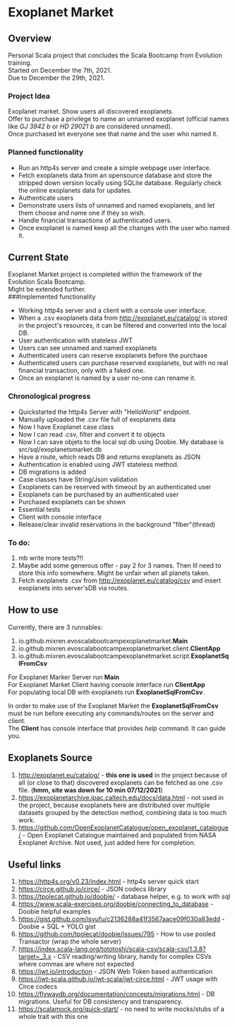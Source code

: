 # Exoplanet Market

## Overview
Personal Scala project that concludes the Scala Bootcamp from Evolution training.  
Started on December the 7th, 2021.  
Due to December the 29th, 2021.

### Project Idea
Exoplanet market. Show users all discovered exoplanets.  
Offer to purchase a privilege to name an unnamed exoplanet (official names like _GJ 3942 b_ or _HD 29021 b_ are considered unnamed).  
Once purchased let everyone see that name and the user who named it.

### Planned functionality
- Run an http4s server and create a simple webpage user interface. 
- Fetch exoplanets data from an opensource database and store the stripped down version locally using SQLite database.
Regularly check the online exoplanets data for updates. 
- Authenticate users
- Demonstrate users lists of unnamed and named exoplanets, and let them choose and name one if they so wish.
- Handle financial transactions of authenticated users.
- Once exoplanet is named keep all the changes with the user who named it.

## Current State
Exoplanet Market project is completed within the framework of the Evolution Scala Bootcamp.  
Might be extended further.  
###Implemented functionality  
- Working http4s server and a client with a console user interface.
- When a .csv exoplanets data from http://exoplanet.eu/catalog/ is stored in the project's resources,
it can be filtered and converted into the local DB.
- User authentication with stateless JWT
- Users can see unnamed and named exoplanets
- Authenticated users can reserve exoplanets before the purchase
- Authenticated users can purchase reserved exoplanets, but with no real financial transaction, only with a faked one.
- Once an exoplanet is named by a user no-one can rename it.

### Chronological progress
- Quickstarted the http4s Server with "HelloWorld" endpoint.
- Manually uploaded the .csv file full of exoplanets data
- Now I have Exoplanet case class
- Now I can read .csv, filter and convert it to objects
- Now I can save objets to the local sql db using Doobie. My database is src/sql/exoplanetsmarket.db
- Have a route, which reads DB and returns exoplanets as JSON
- Authentication is enabled using JWT stateless method.
- DB migrations is added
- Case classes have String/Json validation
- Exoplanets can be reserved with timeout by an authenticated user
- Exoplanets can be purchased by an authenticated user
- Purchased exoplanets can be shown
- Essential tests
- Client with console interface
- Release/clear invalid reservations in the background "fiber"(thread)

### To do:
1) mb write more tests?!!
2) Maybe add some generous offer - pay 2 for 3 names. Then Ill need to store this info somewhere.
   Might be unfair when all planets taken.
3) Fetch exoplanets .csv from http://exoplanet.eu/catalog/csv and insert exoplanets into server'sDB via routes.

## How to use
Currently, there are 3 runnables:
1) io.github.mixren.evoscalabootcampexoplanetmarket.__Main__
2) io.github.mixren.evoscalabootcampexoplanetmarket.client.__ClientApp__
3) io.github.mixren.evoscalabootcampexoplanetmarket.script.__ExoplanetSqlFromCsv__

For Exoplanet Marker Server run __Main__  
For Exoplanet Market Client having console interface run __ClientApp__  
For populating local DB with exoplanets run __ExoplanetSqlFromCsv__.

In order to make use of the Exoplanet Market the __ExoplanetSqlFromCsv__ must be run
before executing any commands/routes on the server and client.  
The __Client__ has console interface that provides _help_ command. It can guide you.

## Exoplanets Source
1) http://exoplanet.eu/catalog/ - **this one is used** in the project because of all (or close to that) discovered
exoplanets can be fetched as one .csv file. (**hmm, site was down for 10 min 07/12/2021**)
2) https://exoplanetarchive.ipac.caltech.edu/docs/data.html - not used in the project, because exoplanets here are
distributed over multiple datasets grouped by the detection method, combining data is too much work.
3) https://github.com/OpenExoplanetCatalogue/open_exoplanet_catalogue/ - Open Exoplanet Catalogue maintained and
populated from NASA Exoplanet Archive. Not used, just added here for completion.

## Useful links
1) https://http4s.org/v0.23/index.html - http4s server quick start
2) https://circe.github.io/circe/ - JSON codecs library
3) https://tpolecat.github.io/doobie/ - database helper, e.g. to work with sql
4) https://www.scala-exercises.org/doobie/connecting_to_database - Doobie helpful examples
5) https://gist.github.com/isyufu/c2136288a41f3567aace09f030a83edd - Doobie + SQL + YOLO gist
6) https://github.com/tpolecat/doobie/issues/795 - How to use pooled Transactor (wrap the whole server)
7) https://index.scala-lang.org/tototoshi/scala-csv/scala-csv/1.3.8?target=_3.x - CSV reading/writing library,
handy for complex CSVs where commas are where not expected
8) https://jwt.io/introduction - JSON Web Token based authentication
9) https://jwt-scala.github.io/jwt-scala/jwt-circe.html - JWT usage with Circe codecs
10) https://flywaydb.org/documentation/concepts/migrations.html - DB migrations. Useful for DB consistency and transparency.
11) https://scalamock.org/quick-start/ - no need to write mocks/stubs of a whole trait with this one




